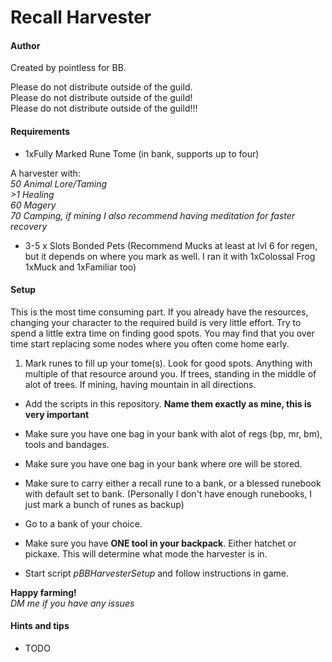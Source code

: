 # Recall Harvester

#### Author
Created by pointless for BB. 
 
Please do not distribute outside of the guild.  
Please do not distribute outside of the guild!  
Please do not distribute outside of the guild!!!  

#### Requirements

- 1xFully Marked Rune Tome (in bank, supports up to four)

A harvester with:  
*50 Animal Lore/Taming*  
*>1 Healing*  
*60 Magery*  
*70 Camping, if mining*
*I also recommend having meditation for faster recovery*

- 3-5 x Slots Bonded Pets (Recommend Mucks at least at lvl 6 for regen, but it depends on where you mark as well. I ran it with 1xColossal Frog 1xMuck and 1xFamiliar too)

#### Setup

This is the most time consuming part. If you already have the resources, changing your character to the required build is very little effort. Try to spend a little extra time on finding good spots. You may find that you over time start replacing some nodes where you often come home early.

1. Mark runes to fill up  your tome(s). Look for good spots. Anything with multiple of that resource around you. If trees, standing in the middle of alot of trees. If mining, having mountain in all directions.  

- Add the scripts in this repository. **Name them exactly as mine, this is very important**

- Make sure you have one bag in your bank with alot of regs (bp, mr, bm), tools and bandages.

- Make sure you have one bag in your bank where ore will be stored.

- Make sure to carry either a recall rune to a bank, or a blessed runebook with default set to bank. (Personally I don't have enough runebooks, I just mark a bunch of runes as backup)

- Go to a bank of your choice.

- Make sure you have **ONE tool in your backpack**. Either hatchet or pickaxe. This will determine what mode the harvester is in.

- Start script *pBBHarvesterSetup* and follow instructions in game.

**Happy farming!**  
*DM me if you have any issues*

#### Hints and tips

- TODO
